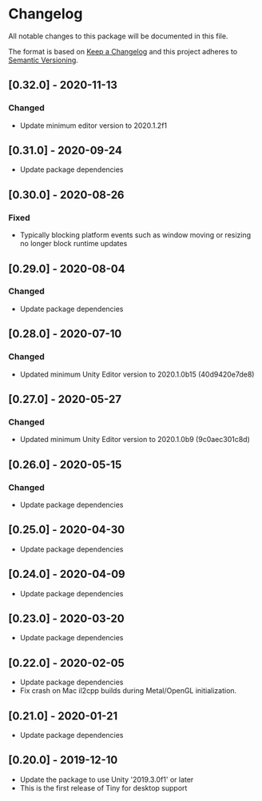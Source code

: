 # Changelog
All notable changes to this package will be documented in this file.

The format is based on [Keep a Changelog](http://keepachangelog.com/en/1.0.0/)
and this project adheres to [Semantic Versioning](http://semver.org/spec/v2.0.0.html).

## [0.32.0] - 2020-11-13

### Changed

* Update minimum editor version to 2020.1.2f1

## [0.31.0] - 2020-09-24

* Update package dependencies

## [0.30.0] - 2020-08-26

### Fixed

* Typically blocking platform events such as window moving or resizing no longer block runtime updates

## [0.29.0] - 2020-08-04

### Changed

* Update package dependencies

## [0.28.0] - 2020-07-10

### Changed

* Updated minimum Unity Editor version to 2020.1.0b15 (40d9420e7de8)


## [0.27.0] - 2020-05-27

### Changed
* Updated minimum Unity Editor version to 2020.1.0b9 (9c0aec301c8d)

## [0.26.0] - 2020-05-15

### Changed

* Update package dependencies

## [0.25.0] - 2020-04-30
* Update package dependencies

## [0.24.0] - 2020-04-09
* Update package dependencies

## [0.23.0] - 2020-03-20
* Update package dependencies

## [0.22.0] - 2020-02-05

* Update package dependencies
* Fix crash on Mac il2cpp builds during Metal/OpenGL initialization.

## [0.21.0] - 2020-01-21
* Update package dependencies

## [0.20.0] - 2019-12-10

* Update the package to use Unity '2019.3.0f1' or later
* This is the first release of Tiny for desktop support
